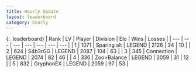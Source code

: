 ```yaml
---
title: Hourly Update
layout: leaderboard
category: hourly
---
```


{: .leaderboard}
| Rank | LV | Player | Division | Elo | Wins | Losses |
| --- | --- | --- | --- | --- | --- | --- |
| <span data-change="0">1</span> | 1071 | <span title="ID: 203132">Sparing alt</span> | LEGEND | <span data-change="0">2126</span> | <span data-change="0">34</span> | <span data-change="0">10</span> |
| <span data-change="1">2</span> | 624 | <span title="ID: 166888">S4b3rGG</span> | LEGEND | <span data-change="0">2087</span> | <span data-change="0">104</span> | <span data-change="0">63</span> |
| <span data-change="-1">3</span> | 345 | <span title="ID: 539711">Connection</span> | LEGEND | <span data-change="-32">2074</span> | <span data-change="0">82</span> | <span data-change="3">46</span> |
| <span data-change="28">4</span> | 336 | <span title="ID: 382502">Zoo&gt;Balance</span> | LEGEND | <span data-change="59">2059</span> | <span data-change="7">31</span> | <span data-change="0">12</span> |
| <span data-change="-1">5</span> | 832 | <span title="ID: 315148">GryphonEX</span> | LEGEND | <span data-change="-11">2059</span> | <span data-change="1">97</span> | <span data-change="2">53</span> |